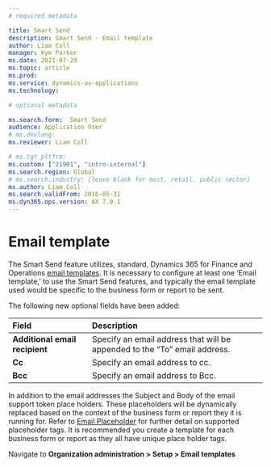 ```yaml
---
# required metadata

title: Smart Send
description: Smart Send - Email template
author: Liam Coll
manager: Kym Parker
ms.date: 2021-07-29
ms.topic: article
ms.prod: 
ms.service: dynamics-ax-applications
ms.technology: 

# optional metadata

ms.search.form:  Smart Send
audience: Application User
# ms.devlang: 
ms.reviewer: Liam Coll

# ms.tgt_pltfrm: 
ms.custom: ["21901", "intro-internal"]
ms.search.region: Global
# ms.search.industry: [leave blank for most, retail, public sector]
ms.author: Liam Coll
ms.search.validFrom: 2016-05-31
ms.dyn365.ops.version: AX 7.0.1
---
```


# Email template
The Smart Send feature utilizes, standard, Dynamics 365 for Finance and Operations [email templates](https://docs.microsoft.com/en-us/dynamics365/commerce/email-templates-transactions#create-an-email-template). It is necessary to configure at least one ‘Email template,’ to use the Smart Send features, and typically the email template used would be specific to the business form or report to be sent. 

The following new optional fields have been added:

|  **Field**  | **Description** | 
|:---|:---|     
|  **Additional email recipient**  | Specify an email address that will be appended to the “To” email address. |  
|  **Cc**  | Specify an email address to cc. |  
|  **Bcc**  | Specify an email address to Bcc. |  

In addition to the email addresses the Subject and Body of the email support token place holders. These placeholders will be dynamically replaced based on the context of the business form or report they it is running for. Refer to [Email Placeholder](Email_placeholder) for further detail on supported placeholder tags. It is recommended you create a template for each business form or report as they all have unique place holder tags.

Navigate to **Organization administration > Setup > Email templates**
